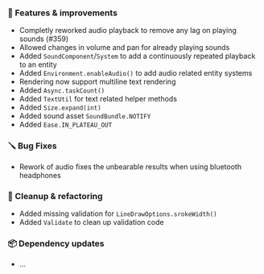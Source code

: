 ### 🚀 Features & improvements

- Completly reworked audio playback to remove any lag on playing sounds (#359)
- Allowed changes in volume and pan for already playing sounds
- Added `SoundComponent`/`System` to add a continuously repeated playback to an entity
- Added `Environment.enableAudio()` to add audio related entity systems
- Rendering now support multiline text rendering
- Added `Async.taskCount()`
- Added `TextUtil` for text related helper methods
- Added `Size.expand(int)`
- Added sound asset `SoundBundle.NOTIFY`
- Added `Ease.IN_PLATEAU_OUT`

### 🪛 Bug Fixes

- Rework of audio fixes the unbearable results when using bluetooth headphones

### 🧽 Cleanup & refactoring

- Added missing validation for `LineDrawOptions.srokeWidth()`
- Added `Validate` to clean up validation code

### 📦 Dependency updates

- ...